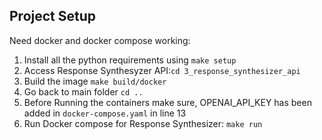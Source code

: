 

## Project Setup

Need docker and docker compose working:

1. Install all the python requirements using `make setup`
2. Access Response Synthesyzer API:`cd 3_response_synthesizer_api`
3. Build the image `make build/docker`
4. Go back to main folder `cd ..`
4. Before Running the containers make sure, OPENAI_API_KEY has been added in `docker-compose.yaml` in line 13
5. Run Docker compose for Response Synthesizer: `make run`






